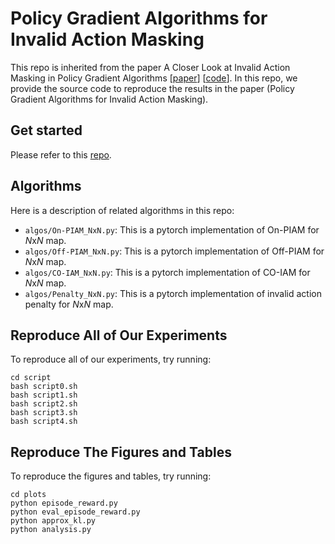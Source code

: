 # Policy Gradient Algorithms for Invalid Action Masking

This repo is inherited from the paper A Closer Look at Invalid Action Masking in Policy Gradient Algorithms [[paper](https://arxiv.org/abs/2006.14171)] [[code](https://github.com/vwxyzjn/invalid-action-masking)]. In this repo, we provide the source code to reproduce the results in the paper (Policy Gradient Algorithms for Invalid Action Masking). 

## Get started

Please refer to this [repo](https://github.com/vwxyzjn/invalid-action-maskin).

## Algorithms

Here is a description of related algorithms in this repo:
* `algos/On-PIAM_NxN.py`: This is a pytorch implementation of On-PIAM for $N$x$N$ map.
* `algos/Off-PIAM_NxN.py`: This is a pytorch implementation of Off-PIAM for $N$x$N$ map.
* `algos/CO-IAM_NxN.py`: This is a pytorch implementation of CO-IAM for $N$x$N$ map.
* `algos/Penalty_NxN.py`: This is a pytorch implementation of invalid action penalty for $N$x$N$ map.

## Reproduce All of Our Experiments

To reproduce all of our experiments, try running:

```
cd script
bash script0.sh
bash script1.sh
bash script2.sh
bash script3.sh
bash script4.sh
```
## Reproduce The Figures and Tables

To reproduce the figures and tables, try running:

```
cd plots
python episode_reward.py
python eval_episode_reward.py
python approx_kl.py
python analysis.py
```

